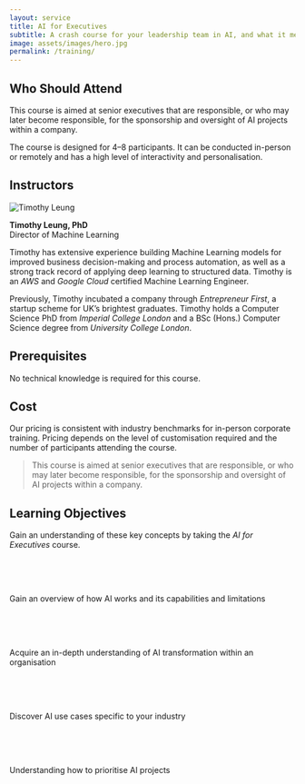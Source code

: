 ```yaml
---
layout: service
title: AI for Executives
subtitle: A crash course for your leadership team in AI, and what it means for your company.
image: assets/images/hero.jpg
permalink: /training/
---
```


<section class="text bg-dark">
  <div class="container">
    <div class="row gx-5">
      <div class="col-lg-8">
        <h2 class="fs-4 py-3">Who Should Attend</h2>
        <p>This course is aimed at senior executives that are responsible, or who may later become responsible, for the sponsorship and oversight of AI projects within a company.</p>
        <p>The course is designed for 4–8 participants. It can be conducted in-person or remotely and has a high level of interactivity and personalisation.</p>
        <h2 class="fs-4 py-3">Instructors</h2>
        <div class="row">
          <div class="col-3">
            <p><img class="img-fluid filter" src="{{ "assets/images/headshot.jpg" | relative_url }}" alt="Timothy Leung"/></p>
          </div>
          <div class="col-9">
            <p><strong>Timothy Leung, PhD</strong><br />Director of Machine Learning</p>
            <p class="small">Timothy has extensive experience building Machine Learning models for improved business decision-making and process automation, as well as a strong track record of applying deep learning to structured data. Timothy is an <em>AWS</em> and <em>Google Cloud</em> certified Machine Learning Engineer.</p>
            <p class="small">Previously, Timothy incubated a company through <em>Entrepreneur First</em>, a startup scheme for UK’s brightest graduates. Timothy holds a Computer Science PhD from <em>Imperial College London</em> and a BSc (Hons.) Computer Science degree from <em>University College London</em>.</p>
          </div>
        </div>
        <h2 class="fs-4 py-3">Prerequisites</h2>
        <p>No technical knowledge is required for this course.</p>
        <h2 class="fs-4 py-3">Cost</h2>
        <p>Our pricing is consistent with industry benchmarks for in-person corporate training. Pricing depends on the level of customisation required and the number of participants attending the course.</p>
      </div>
      <aside class="col-lg-4 d-none d-lg-block">
        <blockquote class="blockquote py-4 fst-italic text-secondary border-top border-bottom border-secondary">
          <p>This course is aimed at senior executives that are responsible, or who may later become responsible, for the sponsorship and oversight of AI projects within a company.</p>
        </blockquote>
      </aside>
    </div>
  </div>
</section>
<section id="learning-objectives" class="list">
  <div class="container">
    <div class="row mb-4">
      <div class="col">
        <h2 class="mb-4">Learning Objectives</h2>
        <p class="lead">Gain an understanding of these key concepts by taking the <em>AI for Executives</em> course.</p>
      </div>
    </div>
    <div class="row row-cols-1 row-cols-md-2 g-2">
      <div class="col">
        <div class="row">
          <div class="col-logo">
            <svg class="svg-logo" width="64px" height="64px" viewBox="0 0 24 24">
              <use xlink:href="{{ "assets/images/icons.svg#logo" | relative_url }}"></use>
            </svg>
          </div>
          <div class="col ps-0">
            <span>Gain an overview of how AI works and its capabilities and limitations</span>
            <p class="text-secondary"></p>
          </div>
        </div>
      </div>
      <div class="col">
        <div class="row">
          <div class="col-logo">
            <svg class="svg-logo" width="64px" height="64px" viewBox="0 0 24 24">
              <use xlink:href="{{ "assets/images/icons.svg#logo" | relative_url }}"></use>
            </svg>
          </div>
          <div class="col ps-0">
            <span>Acquire an in-depth understanding of AI transformation within an organisation</span>
            <p class="text-secondary"></p>
          </div>
        </div>
      </div>
      <div class="col">
        <div class="row">
          <div class="col-logo">
            <svg class="svg-logo" width="64px" height="64px" viewBox="0 0 24 24">
              <use xlink:href="{{ "assets/images/icons.svg#logo" | relative_url }}"></use>
            </svg>
          </div>
          <div class="col ps-0">
            <span>Discover AI use cases specific to your industry</span>
            <p class="text-secondary"></p>
          </div>
        </div>
      </div>
      <div class="col">
        <div class="row">
          <div class="col-logo">
            <svg class="svg-logo" width="64px" height="64px" viewBox="0 0 24 24">
              <use xlink:href="{{ "assets/images/icons.svg#logo" | relative_url }}"></use>
            </svg>
          </div>
          <div class="col ps-0">
            <span>Understanding how to prioritise AI projects</span>
            <p class="text-secondary"></p>
          </div>
        </div>
      </div>
    </div>
  </div>
</section>
